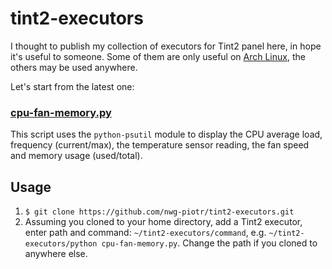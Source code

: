 # tint2-executors
I thought to publish my collection of executors for Tint2 panel here, in hope it's useful to someone. Some of them are only
useful on [Arch Linux](https://www.archlinux.org), the others may be used anywhere.

Let's start from the latest one:

### [cpu-fan-memory.py](cpu-fan-memory.py)
This script uses the `python-psutil` module to display the CPU average load, frequency (current/max),
the temperature sensor reading, the fan speed and memory usage (used/total).

## Usage

1. `$ git clone https://github.com/nwg-piotr/tint2-executors.git`
2. Assuming you cloned to your home directory, add a Tint2 executor, enter path and command: `~/tint2-executors/command`, e.g. 
`~/tint2-executors/python cpu-fan-memory.py`. Change the path if you cloned to anywhere else. 
